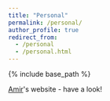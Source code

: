 ```yaml
---
title: "Personal"
permalink: /personal/
author_profile: true
redirect_from:
  - /personal
  - /personal.html
---
```


{% include base_path %}

[Amir](https://www.amirbar.net/)'s website - have a look!

